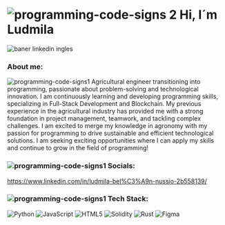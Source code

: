 # ![programming-code-signs 2](https://github.com/Ludmila-nus/Ludmila-nus/assets/123734518/8aa45dcd-22a8-4518-86ba-b6303bff7ac1)   Hi, I´m Ludmila

![baner linkedin ingles](https://github.com/Ludmila-nus/Ludmila-nus/assets/123734518/e33894c2-2255-48c4-a7c4-59e1b47a5c95)


### About me:

![programming-code-signs1](https://github.com/Ludmila-nus/Ludmila-nus/assets/123734518/be92cc4d-2cc1-4b78-bc1e-8ae0971270cb) Agricultural engineer transitioning into programming, passionate about problem-solving and technological innovation. I am continuously learning and developing programming skills, specializing in Full-Stack Development and Blockchain. My previous experience in the agricultural industry has provided me with a strong foundation in project management, teamwork, and tackling complex challenges. I am excited to merge my knowledge in agronomy with my passion for programming to drive sustainable and efficient technological solutions. I am seeking exciting opportunities where I can apply my skills and continue to grow in the field of programming!

### ![programming-code-signs1](https://github.com/Ludmila-nus/Ludmila-nus/assets/123734518/be92cc4d-2cc1-4b78-bc1e-8ae0971270cb) Socials:

https://www.linkedin.com/in/ludmila-bel%C3%A9n-nussio-2b558139/

### ![programming-code-signs1](https://github.com/Ludmila-nus/Ludmila-nus/assets/123734518/be92cc4d-2cc1-4b78-bc1e-8ae0971270cb) Tech Stack:

 ![Python](https://img.shields.io/badge/python-3670A0?style=flat&logo=python&logoColor=ffdd54) ![JavaScript](https://img.shields.io/badge/javascript-%23323330.svg?style=flat&logo=javascript&logoColor=%23F7DF1E) ![HTML5](https://img.shields.io/badge/html5-%23E34F26.svg?style=flat&logo=html5&logoColor=white) ![Solidity](https://img.shields.io/badge/Solidity-%23363636.svg?style=flat&logo=solidity&logoColor=white) ![Rust](https://img.shields.io/badge/rust-%23000000.svg?style=flat&logo=rust&logoColor=white) ![Figma](https://img.shields.io/badge/figma-%23F24E1E.svg?style=flat&logo=figma&logoColor=white)
